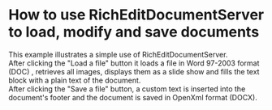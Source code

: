 # How to use RichEditDocumentServer to load, modify and save documents


<p>This example illustrates a simple use of RichEditDocumentServer.<br> After clicking the "Load a file" button it loads a file in Word 97-2003 format (DOC) , retrieves all images, displays them as a slide show and fills the text block with a plain text of the document. <br> After clicking the "Save a file" button, a custom text is inserted into the document's footer and the document is saved in OpenXml format (DOCX).</p>

<br/>


